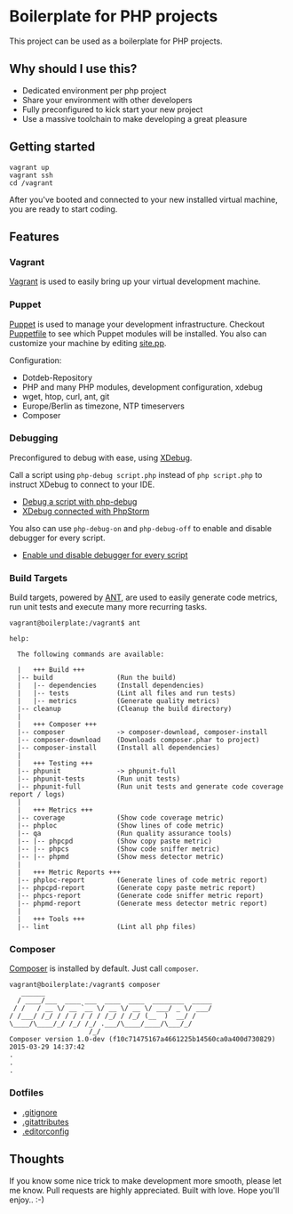 # Boilerplate for PHP projects

This project can be used as a boilerplate for PHP projects.

## Why should I use this?

- Dedicated environment per php project
- Share your environment with other developers
- Fully preconfigured to kick start your new project
- Use a massive toolchain to make developing a great pleasure

## Getting started 

```
vagrant up
vagrant ssh
cd /vagrant
```

After you've booted and connected to your new installed virtual machine, you are ready to start coding.

## Features

### Vagrant

[Vagrant](https://www.vagrantup.com) is used to easily bring up your virtual development machine.

### Puppet

[Puppet](https://puppetlabs.com/puppet/what-is-puppet) is used to manage your development infrastructure.
Checkout [Puppetfile](resources/vagrant/puppet/Puppetfile) to see which Puppet modules will be installed. You also can customize your machine by editing [site.pp](resources/vagrant/puppet/manifests/site.pp).

Configuration:

- Dotdeb-Repository
- PHP and many PHP modules, development configuration, xdebug
- wget, htop, curl, ant, git
- Europe/Berlin as timezone, NTP timeservers
- Composer

### Debugging

Preconfigured to debug with ease, using [XDebug](http://xdebug.org).

Call a script using `php-debug script.php` instead of `php script.php` to instruct XDebug to connect to your IDE. 

- [Debug a script with php-debug](docs/images/debug/debug-command.png)
- [XDebug connected with PhpStorm](docs/images/debug/debug-view.png)

You also can use `php-debug-on` and `php-debug-off` to enable and disable debugger for every script.

- [Enable und disable debugger for every script](docs/images/debug/permanent-alias.png)

### Build Targets

Build targets, powered by [ANT](http://ant.apache.org), are used to easily generate code metrics, run unit tests and execute many more recurring tasks.

```
vagrant@boilerplate:/vagrant$ ant

help:
    
  The following commands are available:
    
  |   +++ Build +++
  |-- build                (Run the build)
  |   |-- dependencies     (Install dependencies)
  |   |-- tests            (Lint all files and run tests)
  |   |-- metrics          (Generate quality metrics)
  |-- cleanup              (Cleanup the build directory)
  |
  |   +++ Composer +++
  |-- composer             -> composer-download, composer-install
  |-- composer-download    (Downloads composer.phar to project)
  |-- composer-install     (Install all dependencies)
  |
  |   +++ Testing +++
  |-- phpunit              -> phpunit-full
  |-- phpunit-tests        (Run unit tests)
  |-- phpunit-full         (Run unit tests and generate code coverage report / logs)
  |
  |   +++ Metrics +++
  |-- coverage             (Show code coverage metric)
  |-- phploc               (Show lines of code metric)
  |-- qa                   (Run quality assurance tools)
  |-- |-- phpcpd           (Show copy paste metric)
  |-- |-- phpcs            (Show code sniffer metric)
  |-- |-- phpmd            (Show mess detector metric)
  |
  |   +++ Metric Reports +++
  |-- phploc-report        (Generate lines of code metric report)
  |-- phpcpd-report        (Generate copy paste metric report)
  |-- phpcs-report         (Generate code sniffer metric report)
  |-- phpmd-report         (Generate mess detector metric report)
  |
  |   +++ Tools +++
  |-- lint                 (Lint all php files)
```

### Composer

[Composer](https://getcomposer.org) is installed by default. Just call `composer`.

```
vagrant@boilerplate:/vagrant$ composer
   ______
  / ____/___  ____ ___  ____  ____  ________  _____
 / /   / __ \/ __ `__ \/ __ \/ __ \/ ___/ _ \/ ___/
/ /___/ /_/ / / / / / / /_/ / /_/ (__  )  __/ /
\____/\____/_/ /_/ /_/ .___/\____/____/\___/_/
                    /_/
Composer version 1.0-dev (f10c71475167a4661225b14560ca0a400d730829) 2015-03-29 14:37:42
.
.
.
```

### Dotfiles

- [.gitignore](https://help.github.com/articles/ignoring-files/)
- [.gitattributes](http://git-scm.com/book/it/v2/Customizing-Git-Git-Attributes)
- [.editorconfig](http://editorconfig.org)

## Thoughts
If you know some nice trick to make development more smooth, please let me know.
Pull requests are highly appreciated. Built with love. Hope you'll enjoy.. :-)
